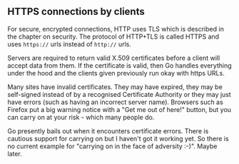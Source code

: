 ## HTTPS connections by clients

For secure, encrypted connections, HTTP uses TLS which is described in the chapter on security. The protocol of HTTP+TLS is called HTTPS and uses `https://` urls instead of `http://` urls.

Servers are required to return valid X.509 certificates before a client will accept data from them. If the certificate is valid, then Go handles everything under the hood and the clients given previously run okay with https URLs.

Many sites have invalid certificates. They may have expired, they may be self-signed instead of by a recognised Certificate Authority or they may just have errors (such as having an incorrect server name). Browsers such as Firefox put a big warning notice with a "Get me out of here!" button, but you can carry on at your risk - which many people do.

Go presently bails out when it encounters certificate errors. There is cautious support for carrying on but I haven't got it working yet. So there is no current example for "carrying on in the face of adversity :-)". Maybe later. 

